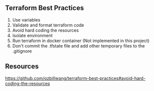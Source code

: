 ## Terraform Best Practices

1. Use variables
2. Validate and format terraform code
3. Avoid hard coding the resources
4. Isolate environment
5. Run terraform in docker container (Not implemented in this project)
6. Don't commit the .tfstate file and add other temporary files to the .gitignore

## Resources
https://github.com/ozbillwang/terraform-best-practices#avoid-hard-coding-the-resources
